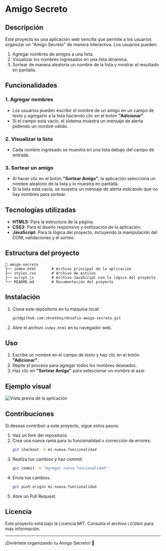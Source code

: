 # Amigo Secreto

## Descripción

Este proyecto es una aplicación web sencilla que permite a los usuarios organizar un "Amigo Secreto" de manera interactiva. Los usuarios pueden:

1. Agregar nombres de amigos a una lista.
2. Visualizar los nombres ingresados en una lista dinámica.
3. Sortear de manera aleatoria un nombre de la lista y mostrar el resultado en pantalla.

## Funcionalidades

### 1. Agregar nombres
- Los usuarios pueden escribir el nombre de un amigo en un campo de texto y agregarlo a la lista haciendo clic en el botón **"Adicionar"**.
- Si el campo está vacío, el sistema muestra un mensaje de alerta pidiendo un nombre válido.

### 2. Visualizar la lista
- Cada nombre ingresado se muestra en una lista debajo del campo de entrada.

### 3. Sortear un amigo
- Al hacer clic en el botón **"Sortear Amigo"**, la aplicación selecciona un nombre aleatorio de la lista y lo muestra en pantalla.
- Si la lista está vacía, se muestra un mensaje de alerta indicando que no hay nombres para sortear.

## Tecnologías utilizadas

- **HTML5:** Para la estructura de la página.
- **CSS3:** Para el diseño responsivo y estilización de la aplicación.
- **JavaScript:** Para la lógica del proyecto, incluyendo la manipulación del DOM, validaciones y el sorteo.

## Estructura del proyecto

```
📂 amigo-secreto
├── index.html       # Archivo principal de la aplicación
├── styles.css       # Archivo de estilos
├── script.js        # Archivo JavaScript con la lógica del proyecto
└── README.md        # Documentación del proyecto
```

## Instalación

1. Clona este repositorio en tu máquina local:
   ```bash
   git@github.com:sknetboy/desafio-amigo-secreto.git
   ```

2. Abre el archivo `index.html` en tu navegador web.

## Uso

1. Escribe un nombre en el campo de texto y haz clic en el botón **"Adicionar"**.
2. Repite el proceso para agregar todos los nombres deseados.
3. Haz clic en **"Sortear Amigo"** para seleccionar un nombre al azar.

## Ejemplo visual

![Vista previa de la aplicación](https://sknetboy.github.io/desafio-amigo-secreto/)

## Contribuciones

Si deseas contribuir a este proyecto, sigue estos pasos:

1. Haz un fork del repositorio.
2. Crea una nueva rama para tu funcionalidad o corrección de errores:
   ```bash
   git checkout -b mi-nueva-funcionalidad
   ```
3. Realiza tus cambios y haz commit:
   ```bash
   git commit -m "Agregar nueva funcionalidad"
   ```
4. Envía tus cambios:
   ```bash
   git push origin mi-nueva-funcionalidad
   ```
5. Abre un Pull Request.

## Licencia

Este proyecto está bajo la Licencia MIT. Consulta el archivo `LICENSE` para más información.

---

¡Diviértete organizando tu Amigo Secreto! 🎉

